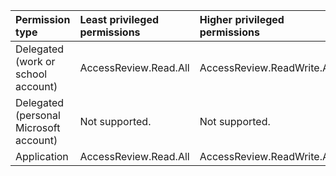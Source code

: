 |Permission type|Least privileged permissions|Higher privileged permissions|
|:---|:---|:---|
|Delegated (work or school account)|AccessReview.Read.All|AccessReview.ReadWrite.All|
|Delegated (personal Microsoft account)|Not supported.|Not supported.|
|Application|AccessReview.Read.All|AccessReview.ReadWrite.All|